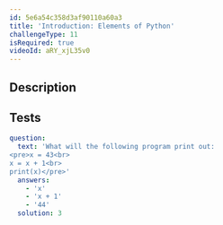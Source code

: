 ```yaml
---
id: 5e6a54c358d3af90110a60a3
title: 'Introduction: Elements of Python'
challengeType: 11
isRequired: true
videoId: aRY_xjL35v0
---
```


## Description
<section id='description'>

</section>

## Tests
<section id='tests'>

```yml
question:
  text: 'What will the following program print out:
<pre>x = 43<br>
x = x + 1<br>
print(x)</pre>'
  answers:
    - 'x'
    - 'x + 1'
    - '44'
  solution: 3
  
```

</section>
